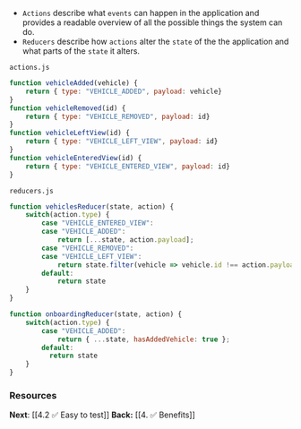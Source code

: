 
- ``Actions`` describe what ``events`` can happen in the application and provides a readable overview of all the possible things the system can do.
- `Reducers` describe how `actions` alter the `state` of the the application and what parts of the `state` it alters.

``actions.js``
```javascript
function vehicleAdded(vehicle) {
	return { type: "VEHICLE_ADDED", payload: vehicle}
}
function vehicleRemoved(id) {
	return { type: "VEHICLE_REMOVED", payload: id}
}
function vehicleLeftView(id) {
	return { type: "VEHICLE_LEFT_VIEW", payload: id}
}
function vehicleEnteredView(id) {
	return { type: "VEHICLE_ENTERED_VIEW", payload: id}
}
```


``reducers.js``
```javascript
function vehiclesReducer(state, action) {
	switch(action.type) {
		case "VEHICLE_ENTERED_VIEW":
		case "VEHICLE_ADDED":
			return [...state, action.payload];
		case "VEHICLE_REMOVED":
		case "VEHICLE_LEFT_VIEW":
			return state.filter(vehicle => vehicle.id !== action.payload)
	    default:
			return state
	}
}

function onboardingReducer(state, action) {
	switch(action.type) {
		case "VEHICLE_ADDED":
			return { ...state, hasAddedVehicle: true };
	    default:
	      return state
	}
}
```

### Resources 

**Next**: [[4.2 ✅ Easy to test]]
**Back:** [[4. ✅ Benefits]]